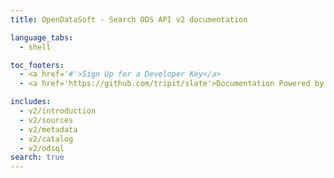 ```yaml
---
title: OpenDataSoft - Search ODS API v2 documentation

language_tabs:
  - shell

toc_footers:
  - <a href='#'>Sign Up for a Developer Key</a>
  - <a href='https://github.com/tripit/slate'>Documentation Powered by Slate</a>

includes:
  - v2/introduction
  - v2/sources
  - v2/metadata
  - v2/catalog
  - v2/odsql
search: true
---
```

